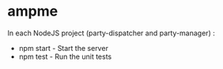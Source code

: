 # ampme

In each NodeJS project (party-dispatcher and party-manager) :
- npm start - Start the server
- npm test - Run the unit tests
